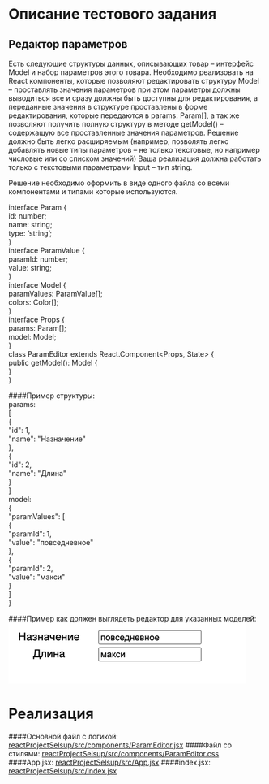 # Описание тестового задания

## Редактор параметров

Есть следующие структуры данных, описывающих товар – интерфейс Model и набор параметров этого товара. Необходимо реализовать на React компоненты, которые позволяют редактировать структуру Model – проставлять значения параметров при этом параметры должны выводиться все и сразу должны быть доступны для редактирования, а переданные значения в структуре проставлены в форме редактирования, которые передаются в params: Param[], а так же позволяют получить полную структуру в методе getModel() – содержащую все проставленные значения параметров. Решение должно быть легко расширяемым (например, позволять легко добавлять новые типы параметров – не только текстовые, но например числовые или со списком значений) Ваша реализация должна работать только с текстовыми параметрами Input – тип string.

Решение необходимо оформить в виде одного файла со всеми компонентами и типами которые используются.

interface Param {  
   id: number;  
   name: string;  
   type: ‘string’;  
}  
interface ParamValue {  
    paramId: number;  
    value: string;  
}  
interface Model {  
    paramValues: ParamValue[];  
    colors: Color[];  
}  
interface Props {  
    params: Param[];  
    model: Model;  
}  
class ParamEditor extends React.Component<Props, State> {  
    public getModel(): Model {  
    }  
}  
  
####Пример структуры:  
params:  
[  
{  
    "id": 1,  
    "name": "Назначение"  
  },  
  {  
    "id": 2,  
    "name": "Длина"  
  }  
]  
model:  
{  
  "paramValues": [  
    {  
      "paramId": 1,  
      "value": "повседневное"  
    },  
    {  
      "paramId": 2,  
      "value": "макси"  
    }  
  ]   
}  
  
####Пример как должен выглядеть редактор для указанных моделей:  
![Alt text](image.png)  

# Реализация

####Основной файл с логикой: [reactProjectSelsup/src/components/ParamEditor.jsx](https://github.com/MaximBestInTheWorld/testProjects/blob/main/reactProjectSelsup/src/components/ParamEditor.jsx)
####Файл со стилями: [reactProjectSelsup/src/components/ParamEditor.css](https://github.com/MaximBestInTheWorld/testProjects/blob/main/reactProjectSelsup/src/components/ParamEditor.css)
####App.jsx: [reactProjectSelsup/src/App.jsx](https://github.com/MaximBestInTheWorld/testProjects/blob/main/reactProjectSelsup/src/App.jsx)
####index.jsx: [reactProjectSelsup/src/index.jsx](https://github.com/MaximBestInTheWorld/testProjects/blob/main/reactProjectSelsup/src/index.jsx)
